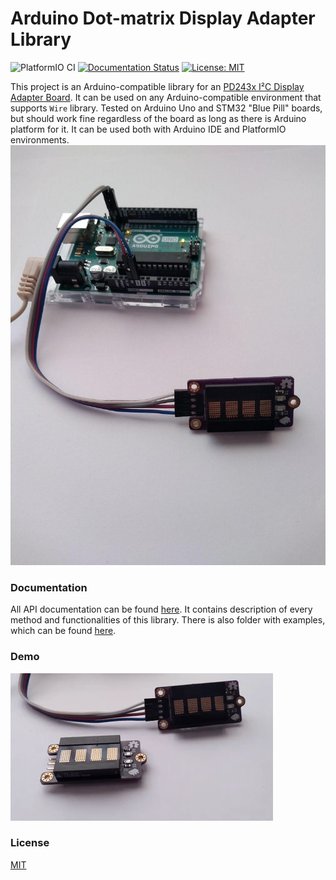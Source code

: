 # Arduino Dot-matrix Display Adapter Library

![PlatformIO CI](https://github.com/galjonsfigur/Arduino-DotMatrixLibrary/workflows/PlatformIO%20CI/badge.svg)  [![Documentation Status](https://readthedocs.org/projects/arduino-dotmatrixlibrary/badge/?version=latest)](https://arduino-dotmatrixlibrary.readthedocs.io/en/latest/?badge=latest)   [![License: MIT](https://img.shields.io/badge/License-MIT-yellow.svg)](https://opensource.org/licenses/MIT) 

This project is an Arduino-compatible library for an [PD243x I²C Display Adapter Board](https://github.com/galjonsfigur/PD243X-I2C-Adapter).
It can be used on any Arduino-compatible environment that supports `Wire`
library. Tested on Arduino Uno and STM32 "Blue Pill" boards, but should work fine
regardless of the board as long as there is Arduino platform for it. It can be
used both with Arduino IDE and PlatformIO environments.
![Example setup](docs/img/uno.jpg)


### Documentation
All API documentation can be found [here](https://arduino-dotmatrixlibrary.readthedocs.io/en/latest/). It contains description of every
method and functionalities of this library. There is also folder with examples,
which can be found [here](examples/).

### Demo

![Demo](docs/img/demo.gif)

### License
[MIT](LICENSE.md)